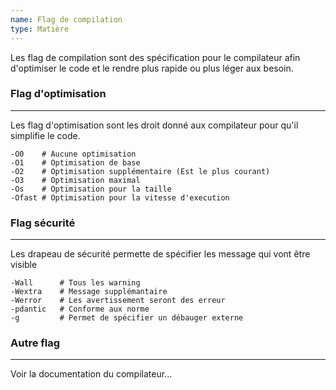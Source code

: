 ```yaml
---
name: Flag de compilation
type: Matière
---
```

Les flag de compilation sont des spécification pour le compilateur afin d'optimiser le code et le rendre plus rapide ou plus léger aux besoin.

### Flag d'optimisation
---
Les flag d'optimisation sont les droit donné aux compilateur pour qu'il simplifie le code.
```
-O0    # Aucune optimisation
-O1    # Optimisation de base
-O2    # Optimisation supplémentaire (Est le plus courant)
-O3    # Optimisation maximal
-Os    # Optimisation pour la taille
-Ofast # Optimisation pour la vitesse d'execution
```

### Flag sécurité
---
Les drapeau de sécurité permette de spécifier les message qui vont être visible
```
-Wall      # Tous les warning
-Wextra    # Message supplémantaire
-Werror    # Les avertissement seront des erreur
-pdantic   # Conforme aux norme
-g         # Permet de spécifier un débauger externe
```

### Autre flag
---
Voir la documentation du compilateur...
